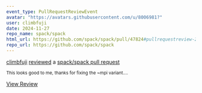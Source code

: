 ```yaml
---
event_type: PullRequestReviewEvent
avatar: "https://avatars.githubusercontent.com/u/8006981?"
user: climbfuji
date: 2024-11-27
repo_name: spack/spack
html_url: https://github.com/spack/spack/pull/47824#pullrequestreview-2465872725
repo_url: https://github.com/spack/spack
---
```


<a href='https://github.com/climbfuji' target='_blank'>climbfuji</a> <a href='https://github.com/spack/spack/pull/47824#pullrequestreview-2465872725' target='_blank'>reviewed</a> a <a href='https://github.com/spack/spack/pull/47824' target='_blank'>spack/spack pull request</a>

<small>This looks good to me, thanks for fixing the ~mpi variant....</small>

<a href='https://github.com/spack/spack/pull/47824#pullrequestreview-2465872725' target='_blank'>View Review</a>